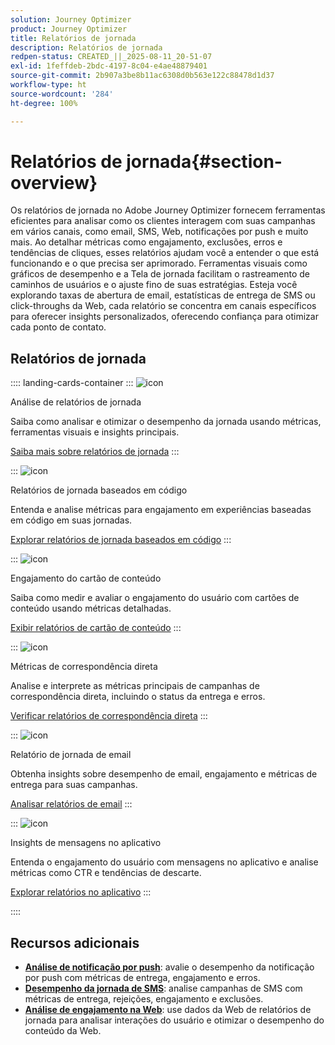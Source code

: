 ```yaml
---
solution: Journey Optimizer
product: Journey Optimizer
title: Relatórios de jornada
description: Relatórios de jornada
redpen-status: CREATED_||_2025-08-11_20-51-07
exl-id: 1feffdeb-2bdc-4197-8c04-e4ae48879401
source-git-commit: 2b907a3be8b11ac6308d0b563e122c88478d1d37
workflow-type: ht
source-wordcount: '284'
ht-degree: 100%

---
```


# Relatórios de jornada{#section-overview}

Os relatórios de jornada no Adobe Journey Optimizer fornecem ferramentas eficientes para analisar como os clientes interagem com suas campanhas em vários canais, como email, SMS, Web, notificações por push e muito mais. Ao detalhar métricas como engajamento, exclusões, erros e tendências de cliques, esses relatórios ajudam você a entender o que está funcionando e o que precisa ser aprimorado. Ferramentas visuais como gráficos de desempenho e a Tela de jornada facilitam o rastreamento de caminhos de usuários e o ajuste fino de suas estratégias. Esteja você explorando taxas de abertura de email, estatísticas de entrega de SMS ou click-throughs da Web, cada relatório se concentra em canais específicos para oferecer insights personalizados, oferecendo confiança para otimizar cada ponto de contato.

## Relatórios de jornada

:::: landing-cards-container
:::
![icon](https://cdn.experienceleague.adobe.com/icons/chart-line.svg?lang=pt-BR)

Análise de relatórios de jornada

Saiba como analisar e otimizar o desempenho da jornada usando métricas, ferramentas visuais e insights principais.

[Saiba mais sobre relatórios de jornada](../using/reports/journey-global-report-cja.md)
:::

:::
![icon](https://cdn.experienceleague.adobe.com/icons/code-branch.svg?lang=pt-BR)

Relatórios de jornada baseados em código

Entenda e analise métricas para engajamento em experiências baseadas em código em suas jornadas.

[Explorar relatórios de jornada baseados em código](../using/reports/journey-global-report-cja-code.md)
:::

:::
![icon](https://cdn.experienceleague.adobe.com/icons/puzzle-piece.svg?lang=pt-BR)

Engajamento do cartão de conteúdo

Saiba como medir e avaliar o engajamento do usuário com cartões de conteúdo usando métricas detalhadas.

[Exibir relatórios de cartão de conteúdo](../using/reports/journey-global-report-cja-content.md)
:::

:::
![icon](https://cdn.experienceleague.adobe.com/icons/envelope.svg?lang=pt-BR)

Métricas de correspondência direta

Analise e interprete as métricas principais de campanhas de correspondência direta, incluindo o status da entrega e erros.

[Verificar relatórios de correspondência direta](../using/reports/journey-global-report-cja-direct.md)
:::

:::
![icon](https://cdn.experienceleague.adobe.com/icons/envelope-open.svg?lang=pt-BR)

Relatório de jornada de email

Obtenha insights sobre desempenho de email, engajamento e métricas de entrega para suas campanhas.

[Analisar relatórios de email](../using/reports/journey-global-report-cja-email.md)
:::

:::
![icon](https://cdn.experienceleague.adobe.com/icons/mobile.svg?lang=pt-BR)

Insights de mensagens no aplicativo

Entenda o engajamento do usuário com mensagens no aplicativo e analise métricas como CTR e tendências de descarte.

[Explorar relatórios no aplicativo](../using/reports/journey-global-report-cja-inapp.md)
:::

::::


## Recursos adicionais

- **[Análise de notificação por push](../using/reports/journey-global-report-cja-push.md)**: avalie o desempenho da notificação por push com métricas de entrega, engajamento e erros.
- **[Desempenho da jornada de SMS](../using/reports/journey-global-report-cja-sms.md)**: analise campanhas de SMS com métricas de entrega, rejeições, engajamento e exclusões.
- **[Análise de engajamento na Web](../using/reports/journey-global-report-cja-web.md)**: use dados da Web de relatórios de jornada para analisar interações do usuário e otimizar o desempenho do conteúdo da Web.
